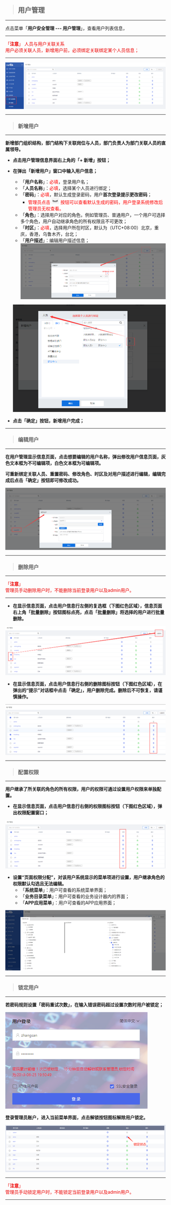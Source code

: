 > ## **用户管理**

---

点击菜单「**用户安全管理 --- 用户管理**」，查看用户列表信息，

---

<font color='redLight'>「**注意**」 人员与用户关联关系</br>
用户必须关联人员，新增用户前，必须绑定关联绑定某个人员信息；</br>
</font>

---

![用户管理](assets/img/UserRole-accountMana.png "用户管理")

---

> ### **新增用户**

---

**新增部门组织结构，部门结构下关联岗位与人员，部门负责人为部门关联人员的直属领导。**

- **点击用户管理信息界面右上角的「+ 新增」按钮；**
- **在弹出「新增用户」窗口中输入用户信息；**
  - 「**用户名称**」：<font color='red'>必填</font>，登录用户名；
  - 「**人员名称**」：<font color='red'>必填</font>，选择某个人员进行绑定；
  - 「**密码**」：<font color='red'>必填</font>，默认生成登录密码，用户**首次登录提示更改密码**；
    - <font color='red'>管理员点击   ![显示密码](assets/img/UserRole-accountMana-add-button-showPassword.png "显示密码") 按钮可以查看默认生成的密码，用户登录系统修改后管理员无权查看。</font>
  - 「**角色**」：选择用户对应的角色，例如管理员、普通用户，一个用户可选择多个角色，用户自动继承角色的所有权限且不可更改；
  - 「**时区**」：<font color='red'>必填</font>，选择用户所在时区，默认为（UTC+08:00）北京，重庆，香港，乌鲁木齐，台北；
  - 「**用户描述**」：编辑用户描述信息；
  ![新增用户](assets/img/UserRole-accountMana-add-detail.png "新增用户")

  ![绑定人员](assets/img/UserRole-accountMana-add-detail-bindUser.png "绑定人员")

- **点击「确定」按钮，新增用户完成；**

---

> ### **编辑用户**

---

**在用户管理显示信息页面，点击想要编辑的用户名称，弹出修改用户信息页面，灰色文本框为不可编辑项，白色文本框为可编辑项。**

**可重新绑定关联人员、重置密码、修改角色、时区及对用户描述进行编辑，编辑完成后点击「确定」按钮即可修改成功。**

![编辑用户](assets/img/UserRole-accountMana-edit-detail.png "编辑用户")

---

> ### **删除用户**

---

<font color='redLight'>「**注意**」</br>
管理员手动删除用户时，不能删除当前登录用户以及admin用户。</br>
</font>

---

- **在显示信息页面，点击用户信息行左侧的复选框（下图红色区域），信息页面右上角「批量删除」按钮图标点亮，点击「批量删除」将选择的用户进行批量删除。**

![批量删除用户](assets/img/UserRole-accountMana-batch-delete.png "批量删除用户")

- **在显示信息页面，点击用户信息行右侧的删除图标按钮（下图红色区域），在弹出的“提示”对话框中点击「确定」，用户删除完成。删除后不可恢复，请谨慎操作。**

![删除用户](assets/img/UserRole-accountMana-delete.png "删除用户")

---

> ### **配置权限**

---

**用户继承了所关联的角色的所有权限，用户的权限可通过设置用户权限来单独配置。**

- **在显示信息页面，点击用户信息行右侧的权限图标按钮（下图红色区域），弹出权限配置窗口；**

![用限配置](assets/img/UserRole-accountMana-jurisdiction-config.png "权限配置")

- **设置“页面权限分配”，对该用户系统显示的菜单项进行设置，用户继承角色的权限默认勾选且无法编辑。**
  - 「**系统菜单**」：用户可查看的系统菜单界面；
  - 「**业务目录菜单**」：用户可查看的业务设计器内的界面；
  - 「**APP应用菜单**」：用户可查看的APP应用界面；

![用户权限配置](assets/img/UserRole-accountMana-jurisdiction-menuConfig.png "用户权限配置")

---

> ### **锁定用户**

---

**若密码规则设置「密码重试次数」，在输入错误密码超过设置次数时用户被锁定；**

![用户权限配置](assets/img/UserRole-accountMana-lock.png "用户权限配置")

**登录管理员账户，进入当前菜单界面，点击解锁按钮图标解除用户锁定。**

![用户权限配置](assets/img/UserRole-accountMana-lock-status.png "用户权限配置")

---

<font color='redLight'>「**注意**」</br>
管理员手动锁定用户时，不能锁定当前登录用户以及admin用户。</br>
</font>

---